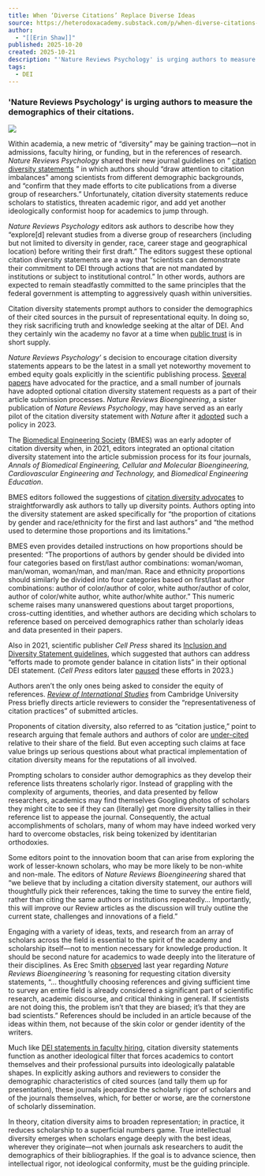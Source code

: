 ```yaml
---
title: When ‘Diverse Citations’ Replace Diverse Ideas
source: https://heterodoxacademy.substack.com/p/when-diverse-citations-replace-diverse?publication_id=1571658&post_id=176663388&isFreemail=true&r=7br8e&triedRedirect=true
author:
  - "[[Erin Shaw]]"
published: 2025-10-20
created: 2025-10-21
description: "'Nature Reviews Psychology' is urging authors to measure the demographics of their citations."
tags:
  - DEI
---
```

### 'Nature Reviews Psychology' is urging authors to measure the demographics of their citations.

![](https://substackcdn.com/image/fetch/$s_!EpTm!,w_424,c_limit,f_webp,q_auto:good,fl_progressive:steep/https%3A%2F%2Fsubstack-post-media.s3.amazonaws.com%2Fpublic%2Fimages%2F257e2347-4555-4b26-afbb-97098872c9c8_1456x1058.png)

Within academia, a new metric of “diversity” may be gaining traction—not in admissions, faculty hiring, or funding, but in the references of research. *Nature Reviews Psychology* shared their new journal guidelines on “ [citation diversity statements](https://www.nature.com/articles/s44159-025-00497-z) ” in which authors should “draw attention to citation imbalances” among scientists from different demographic backgrounds, and “confirm that they made efforts to cite publications from a diverse group of researchers.” Unfortunately, citation diversity statements reduce scholars to statistics, threaten academic rigor, and add yet another ideologically conformist hoop for academics to jump through.

*Nature Reviews Psychology* editors ask authors to describe how they “explore\[d\] relevant studies from a diverse group of researchers (including but not limited to diversity in gender, race, career stage and geographical location) before writing their first draft.” The editors suggest these optional citation diversity statements are a way that “scientists can demonstrate their commitment to DEI through actions that are not mandated by institutions or subject to institutional control.” In other words, authors are expected to remain steadfastly committed to the same principles that the federal government is attempting to aggressively quash within universities.

Citation diversity statements prompt authors to consider the demographics of their cited sources in the pursuit of representational equity. In doing so, they risk sacrificing truth and knowledge seeking at the altar of DEI. And they certainly win the academy no favor at a time when [public trust](https://www.pewresearch.org/short-reads/2025/10/15/growing-share-of-americans-say-the-us-higher-education-system-is-headed-in-the-wrong-direction/?utm_source=AdaptiveMailer&utm_medium=email&utm_campaign=2025.10.15%20-%20Views%20of%20higher%20education&org=982&lvl=100&ite=16917&lea=4655314&ctr=0&par=1&trk=a0DQm00000892pBMAQ) is in short supply.

*Nature Reviews Psychology’* s decision to encourage citation diversity statements appears to be the latest in a small yet noteworthy movement to embed equity goals explicitly in the scientific publishing process. [Several](https://www.sciencedirect.com/science/article/abs/pii/S1364661320301649) [papers](https://www.nature.com/articles/s42005-022-00999-9) have advocated for the practice, and a small number of journals have adopted optional citation diversity statement requests as a part of their article submission processes. *Nature Reviews Bioengineering*, a sister publication of *Nature Reviews Psychology*, may have served as an early pilot of the citation diversity statement with *Nature* after it [adopted](https://www.nature.com/articles/s44222-023-00061-5) such a policy in 2023.

The [Biomedical Engineering Society](https://link.springer.com/article/10.1007/s10439-021-02739-6) (BMES) was an early adopter of citation diversity when, in 2021, editors integrated an optional citation diversity statement into the article submission process for its four journals, *Annals of Biomedical Engineering, Cellular and Molecular Bioengineering, Cardiovascular Engineering and Technology,* and *Biomedical Engineering Education*.

BMES editors followed the suggestions of [citation diversity advocates](https://www.nature.com/articles/s42005-022-00999-9) to straightforwardly ask authors to tally up diversity points. Authors opting into the diversity statement are asked specifically for “the proportion of citations by gender and race/ethnicity for the first and last authors” and “the method used to determine those proportions and its limitations.”

BMES even provides detailed instructions on how proportions should be presented: “The proportions of authors by gender should be divided into four categories based on first/last author combinations: woman/woman, man/woman, woman/man, and man/man. Race and ethnicity proportions should similarly be divided into four categories based on first/last author combinations: author of color/author of color, white author/author of color, author of color/white author, white author/white author.” This numeric scheme raises many unanswered questions about target proportions, cross-cutting identities, and whether authors are deciding which scholars to reference based on perceived demographics rather than scholarly ideas and data presented in their papers.

Also in 2021, scientific publisher *Cell Press* shared its [Inclusion and Diversity Statement guidelines](https://www.sciencedirect.com/science/article/pii/S0092867420316895), which suggested that authors can address “efforts made to promote gender balance in citation lists” in their optional DEI statement. (*Cell Press* editors later [paused](https://www.cell.com/inclusion-diversity-statement-faqs) these efforts in 2023.)

Authors aren’t the only ones being asked to consider the equity of references. *[Review of International Studies](https://www.cambridge.org/core/journals/review-of-international-studies/information/peer-review-information/instructions-for-peer-reviewers#:~:text=We%20also%20ask%20reviewers%20to,manifested%20in%20all%20article%20submissions)* from Cambridge University Press briefly directs article reviewers to consider the “representativeness of citation practices” of submitted articles.

Proponents of citation diversity, also referred to as “citation justice,” point to research arguing that female authors and authors of color are [under-cited](https://www.insidehighered.com/advice/2021/08/27/entrenched-inequity-not-appropriately-citing-scholarship-women-and-people-color) relative to their share of the field. But even accepting such claims at face value brings up serious questions about what practical implementation of citation diversity means for the reputations of all involved.

Prompting scholars to consider author demographics as they develop their reference lists threatens scholarly rigor. Instead of grappling with the complexity of arguments, theories, and data presented by fellow researchers, academics may find themselves Googling photos of scholars they might cite to see if they can (literally) get more diversity tallies in their reference list to appease the journal. Consequently, the actual accomplishments of scholars, many of whom may have indeed worked very hard to overcome obstacles, risk being tokenized by identitarian orthodoxies.

Some editors point to the innovation boom that can arise from exploring the work of lesser-known scholars, who may be more likely to be non-white and non-male. The editors of *Nature Reviews Bioengineering* shared that “we believe that by including a citation diversity statement, our authors will thoughtfully pick their references, taking the time to survey the entire field, rather than citing the same authors or institutions repeatedly… Importantly, this will improve our Review articles as the discussion will truly outline the current state, challenges and innovations of a field.”

Engaging with a variety of ideas, texts, and research from an array of scholars across the field is essential to the spirit of the academy and scholarship itself—not to mention necessary for knowledge production. It should be second nature for academics to wade deeply into the literature of their disciplines. As Erec Smith [observed](https://www.cato.org/commentary/victimhood-footnote) last year regarding *Nature Reviews Bioengineering* ’s reasoning for requesting citation diversity statements, “... thoughtfully choosing references and giving sufficient time to survey an entire field is already considered a significant part of scientific research, academic discourse, and critical thinking in general. If scientists are not doing this, the problem isn’t that they are biased; it’s that they are bad scientists.” References should be included in an article because of the ideas within them, not because of the skin color or gender identity of the writers.

Much like [DEI statements in faculty hiring](https://heterodoxacademy.org/reports/whats-going-on-with-dei-statements-in-faculty-hiring-analysis-of-faculty-job-ads-from-fall-2024/), citation diversity statements function as another ideological filter that forces academics to contort themselves and their professional pursuits into ideologically palatable shapes. In explicitly asking authors and reviewers to consider the demographic characteristics of cited sources (and tally them up for presentation), these journals jeopardize the scholarly rigor of scholars and of the journals themselves, which, for better or worse, are the cornerstone of scholarly dissemination.

In theory, citation diversity aims to broaden representation; in practice, it reduces scholarship to a superficial numbers game. True intellectual diversity emerges when scholars engage deeply with the best ideas, wherever they originate—not when journals ask researchers to audit the demographics of their bibliographies. If the goal is to advance science, then intellectual rigor, not ideological conformity, must be the guiding principle.
